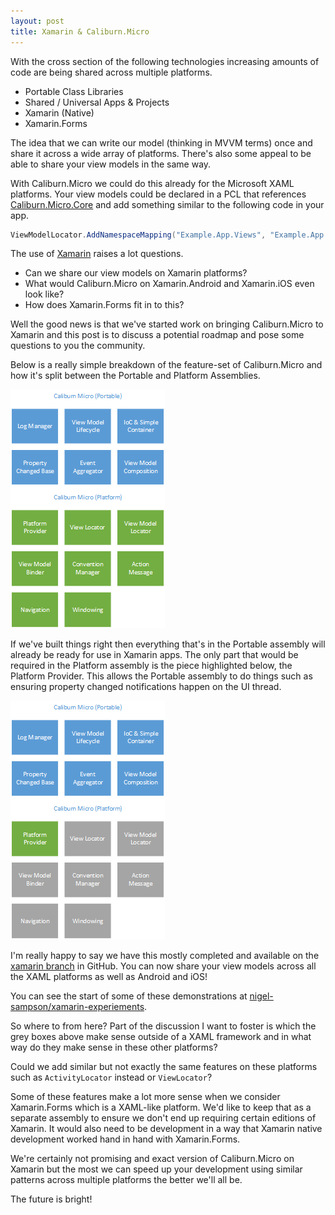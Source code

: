 ```yaml
---
layout: post
title: Xamarin & Caliburn.Micro
---
```


With the cross section of the following technologies increasing amounts of code are being shared across multiple platforms.

 - Portable Class Libraries
 - Shared / Universal Apps & Projects
 - Xamarin (Native)
 - Xamarin.Forms

The idea that we can write our model (thinking in MVVM terms) once and share it across a wide array of platforms. There's also some appeal to be able to share your view models in the same way. 

With Caliburn.Micro we could do this already for the Microsoft XAML platforms. Your view models could be declared in a PCL that references [Caliburn.Micro.Core](https://www.nuget.org/packages/Caliburn.Micro.Core/) and add something similar to the following code in your app.

``` csharp
ViewModelLocator.AddNamespaceMapping("Example.App.Views", "Example.App.Portable.ViewModels");
```

The use of [Xamarin](http://xamarin.com/) raises a lot questions.

 - Can we share our view models on Xamarin platforms?
 - What would Caliburn.Micro on Xamarin.Android and Xamarin.iOS even look like?
 - How does Xamarin.Forms fit in to this?

Well the good news is that we've started work on bringing Caliburn.Micro to Xamarin and this post is to discuss a potential roadmap and pose some questions to you the community.

Below is a really simple breakdown of the feature-set of Caliburn.Micro and how it's split between the Portable and Platform Assemblies. 

![Caliburn.Micro Overview](/public/images/posts/overview.png)

If we've built things right then everything that's in the Portable assembly will already be ready for use in Xamarin apps. The only part that would be required in the Platform assembly is the piece highlighted below, the Platform Provider. This allows the Portable assembly to do things such as ensuring property changed notifications happen on the UI thread.

![Caliburn.Micro Xamarin Initial](/public/images/posts/initial.png)

I'm really happy to say we have this mostly completed and available on the [xamarin branch](https://github.com/Caliburn-Micro/Caliburn.Micro/tree/xamarin) in GitHub. You can now share your view models across all the XAML platforms as well as Android and iOS!

You can see the start of some of these demonstrations at [nigel-sampson/xamarin-experiements](https://github.com/nigel-sampson/xamarin-experiments).

So where to from here? Part of the discussion I want to foster is which the grey boxes above make sense outside of a XAML framework and in what way do they make sense in these other platforms? 

Could we add similar but not exactly the same features on these platforms such as `ActivityLocator` instead or `ViewLocator`?

Some of these features make a lot more sense when we consider Xamarin.Forms which is a XAML-like platform. We'd like to keep that as a separate assembly to ensure we don't end up requiring certain editions of Xamarin. It would also need to be development in a way that Xamarin native development worked hand in hand with Xamarin.Forms.

We're certainly not promising and exact version of Caliburn.Micro on Xamarin but the most we can speed up your development using similar patterns across multiple platforms the better we'll all be.

The future is bright!
